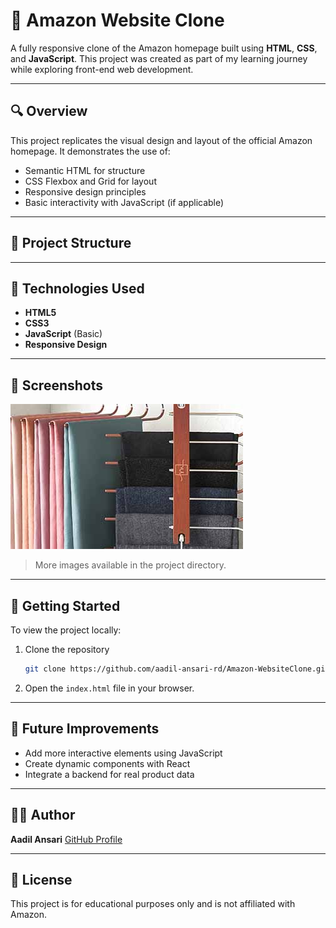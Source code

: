 
# 🛒 Amazon Website Clone

A fully responsive clone of the Amazon homepage built using **HTML**, **CSS**, and **JavaScript**. This project was created as part of my learning journey while exploring front-end web development.

---

## 🔍 Overview

This project replicates the visual design and layout of the official Amazon homepage. It demonstrates the use of:

- Semantic HTML for structure
- CSS Flexbox and Grid for layout
- Responsive design principles
- Basic interactivity with JavaScript (if applicable)

---

## 📁 Project Structure





---

## 🧰 Technologies Used

- **HTML5**
- **CSS3**
- **JavaScript** (Basic)
- **Responsive Design**

---

## 📸 Screenshots

![Screenshot](./box1_image.jpg)

> More images available in the project directory.

---

## 🚀 Getting Started

To view the project locally:

1. Clone the repository  
   ```bash
   git clone https://github.com/aadil-ansari-rd/Amazon-WebsiteClone.git


2. Open the `index.html` file in your browser.

---

## 📌 Future Improvements

* Add more interactive elements using JavaScript
* Create dynamic components with React
* Integrate a backend for real product data

---

## 🙋‍♂️ Author

**Aadil Ansari**
[GitHub Profile](https://github.com/aadil-ansari-rd)

---

## 📝 License

This project is for educational purposes only and is not affiliated with Amazon.
